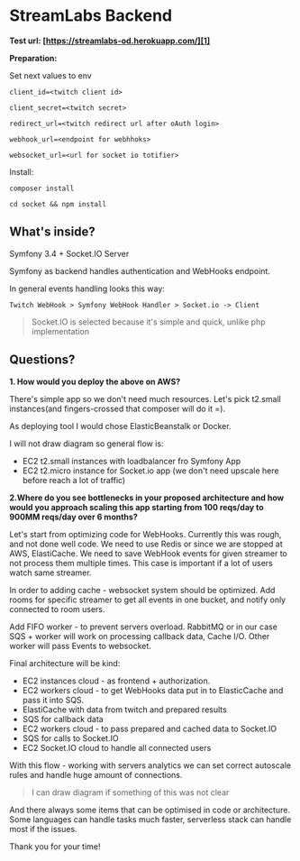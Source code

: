 StreamLabs Backend
========================
**Test url: [https://streamlabs-od.herokuapp.com/][1]**

**Preparation:**
    
Set next values to env
    
   `client_id=<twitch client id>`
   
   `client_secret=<twitch secret>`
   
   `redirect_url=<twitch redirect url after oAuth login>`
   
   `webhook_url=<endpoint for webhhoks>`
   
   `websocket_url=<url for socket io totifier>`
   

Install:

  `composer install`
  
  `cd socket && npm install`
  

What's inside?
--------------

Symfony 3.4 + Socket.IO Server

Symfony as backend handles authentication and WebHooks endpoint.

In general events handling looks this way:

    Twitch WebHook > Symfony WebHook Handler > Socket.io -> Client 

> Socket.IO is selected because it's simple and quick, unlike php implementation
  

Questions?
--------------

**1. How would you deploy the above on AWS?**

There's simple app so we don't need much resources. Let's pick t2.small instances(and fingers-crossed that composer will do it =).

As deploying tool I would chose ElasticBeanstalk or Docker.

I will not draw diagram so general flow is:
    
   * EC2 t2.small instances with loadbalancer fro Symfony App
   * EC2 t2.micro instance for Socket.io app (we don't need upscale here before reach a lot of traffic)

**2.Where do you see bottlenecks in your proposed architecture and how would you approach scaling this app starting from 100 reqs/day to 900MM reqs/day over 6 months?**

Let's start from optimizing code for WebHooks. Currently this was rough, and not done well code.
We need to use Redis or since we are stopped at AWS, ElastiCache. We need to save WebHook events for given streamer to not process them multiple times.
This case is important if a lot of users watch same streamer. 

In order to adding cache - websocket system should be optimized. 
Add rooms for specific streamer to get all events in one bucket, and notify only connected to room users.

Add FIFO worker - to prevent servers overload. RabbitMQ or in our case SQS + worker will work on processing callback data, Cache I/O.
Other worker will pass Events to websocket.

Final architecture will be kind:

  * EC2 instances cloud - as frontend + authorization.
  * EC2 workers cloud - to get WebHooks data put in to ElasticCache and pass it into SQS.
  * ElastiCache with data from twitch and prepared results
  * SQS for callback data
  * EC2 workers cloud - to pass prepared and cached data to Socket.IO
  * SQS for calls to Socket.IO
  * EC2 Socket.IO cloud to handle all connected users
  
With this flow - working with servers analytics we can set correct autoscale rules and handle huge amount of connections.
 
> I can draw diagram if something of this was not clear

And there always some items that can be optimised in code or architecture. Some languages can handle tasks much faster, serverless stack can handle most if the issues.


Thank you for your time!
 
[1]:  https://streamlabs-od.herokuapp.com